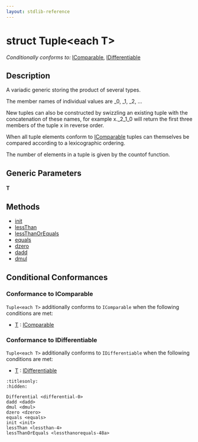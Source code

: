 ```yaml
---
layout: stdlib-reference
---
```


# struct Tuple\<each T\>

*Conditionally conforms to:* [IComparable](../../interfaces/icomparable-01/index), [IDifferentiable](../../interfaces/idifferentiable-01/index)

## Description

A variadic generic storing the product of several types.

The member names of individual values are <span class='code'>_0</span>, <span class='code'>_1</span>, <span class='code'>_2</span>, ...

New tuples can also be constructed by swizzling an existing tuple with the
concatenation of these names, for example <span class='code'>x._2_1_0</span> will return the first
three members of the tuple <span class='code'>x</span> in reverse order.

When all tuple elements conform to <span class='code'><a href="index.html" class="code_type">IComparable</a></span> tuples can themselves be
compared according to a lexicographic ordering.

The number of elements in a tuple is given by the <span class='code'>countof</span> function.


## Generic Parameters

####  <a id="typeparam-T"></a>T

## Methods

* [init](init)
* [lessThan](lessthan-4)
* [lessThanOrEquals](lessthanorequals-48a)
* [equals](equals)
* [dzero](dzero)
* [dadd](dadd)
* [dmul](dmul)

## Conditional Conformances

### Conformance to IComparable
`Tuple<each T>` additionally conforms to `IComparable` when the following conditions are met:

  * [T](index#typeparam-T) : [IComparable](../../interfaces/icomparable-01/index)
### Conformance to IDifferentiable
`Tuple<each T>` additionally conforms to `IDifferentiable` when the following conditions are met:

  * [T](index#typeparam-T) : [IDifferentiable](../../interfaces/idifferentiable-01/index)

```{toctree}
:titlesonly:
:hidden:

Differential <differential-0>
dadd <dadd>
dmul <dmul>
dzero <dzero>
equals <equals>
init <init>
lessThan <lessthan-4>
lessThanOrEquals <lessthanorequals-48a>
```
